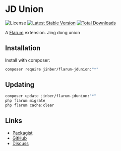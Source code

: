 # JD Union

![License](https://img.shields.io/badge/license-CC-BY-NC-ND-2.0-blue.svg) [![Latest Stable Version](https://img.shields.io/packagist/v/jinber/flarum-jdunion.svg)](https://packagist.org/packages/jinber/flarum-jdunion) [![Total Downloads](https://img.shields.io/packagist/dt/jinber/flarum-jdunion.svg)](https://packagist.org/packages/jinber/flarum-jdunion)

A [Flarum](http://flarum.org) extension. Jing dong union

## Installation

Install with composer:

```sh
composer require jinber/flarum-jdunion:"*"
```

## Updating

```sh
composer update jinber/flarum-jdunion:"*"
php flarum migrate
php flarum cache:clear
```

## Links

- [Packagist](https://packagist.org/packages/jinber/flarum-jdunion)
- [GitHub](https://github.com/langziyang/flarum-jdunion.git)
- [Discuss](https://discuss.flarum.org.cn/d/3956)

